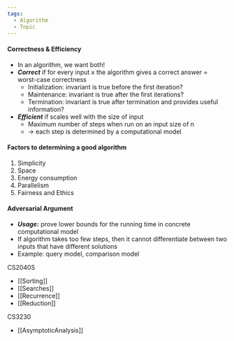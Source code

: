 ```yaml
---
tags:
  - Algorithm
  - Topic
---
```

#### Correctness & Efficiency
- In an algorithm, we want both!
- ***Correct*** if for every input x the algorithm gives a correct answer = worst-case correctness
	- Initialization: invariant is true before the first iteration?
	- Maintenance: invariant is true after the first iterations?
	- Termination: invariant is true after termination and provides useful information?
- ***Efficient*** if scales well with the size of input 
	- Maximum number of steps when run on an input size of n
	- → each step is determined by a computational model

#### Factors to determining a good algorithm
1. Simplicity
2. Space
3. Energy consumption
4. Parallelism
5. Fairness and Ethics

#### Adversarial Argument
- ***Usage:*** prove lower bounds for the running time in concrete computational model
- If algorithm takes too few steps, then it cannot differentiate between two inputs that have different solutions
- Example: query model, comparison model

CS2040S
- [[Sorting]]
- [[Searches]]
- [[Recurrence]]
- [[Reduction]]

CS3230
- [[AsymptoticAnalysis]]